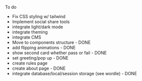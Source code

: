To do

- Fix CSS styling w/ tailwind
- Implement social share tools
- integrate light/dark mode
- integrate theming
- integrate CMS
- Move to components structure - DONE
- add flipping animations - DONE
- show second card whether pass or fail - DONE
- set greeting/pop up - DONE
- create rules page
- create about page - DONE
- integrate database/local/session storage (see wordle) - DONE
